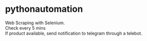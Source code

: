 # pythonautomation

Web Scraping with Selenium. </br>
Check every 5 mins </br>
If product available, send notification to telegram through a telebot. 






